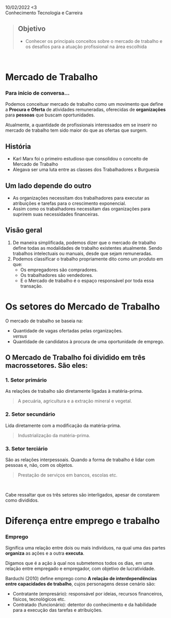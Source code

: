 10/02/2022 <3 <br>
Conhecimento Tecnologia e Carreira

>## Objetivo
>- Conhecer os principais conceitos sobre o mercado de trabalho e os desafios para a atuação profissional na área escolhida
<br>

# Mercado de Trabalho

### Para início de conversa...
Podemos conceituar mercado de trabalho como um movimento que define a **Procura e Oferta** de atividades remuneradas, oferecidas de **organizações** para **pessoas** que buscam oportunidades.

Atualmente, a quantidade de profissionais interessados em se inserir no mercado de trabalho tem sido maior do que as ofertas que surgem.

## História
- Karl Marx foi o primeiro estudioso que consolidou o conceito de Mercado de Trabalho
- Alegava ser uma luta entre as classes dos Trabalhadores x Burguesia



## Um lado depende do outro
- As organizações necessitam dos trabalhadores para executar as atribuições e tarefas para o crescimento exponencial.
- Assim como os trabalhadores necessitam das organizações para suprirem suas necessidades financeiras.

## Visão geral
1. De maneira simplificada, podemos dizer que o mercado de trabalho define todas as modalidades de trabalho existentes atualmente. Sendo trabalhos intelectuais ou manuais, desde que sejam remuneradas.
2. Podemos classificar o trabalho propriamente dito como um produto em que:
    - Os empregadores são compradores.
    - Os trabalhadores são vendedores.
    - E o Mercado de trabalho é o espaço responsável por toda essa transação.

# Os setores do Mercado de Trabalho
O mercado de trabalho se baseia na:
- Quantidade de vagas ofertadas pelas organizações. <br>
_versus_
- Quantidade de candidatos à procura de uma oportunidade de emprego.

## O Mercado de Trabalho foi dividido em três macrossetores. São eles:

### 1. Setor primário
As relações de trabalho são diretamente ligadas à matéria-prima.
> A pecuária, agricultura e a extração mineral e vegetal.

### 2. Setor secundário
Lida diretamente com a modificação da matéria-prima.
> Industrialização da matéria-prima.

### 3. Setor terciário
São as relações interpessoais. Quando a forma de trabalho é lidar com pessoas e, não, com os objetos.
> Prestação de serviços em bancos, escolas etc.
<br>

Cabe ressaltar que os três setores são interligados, apesar de constarem como divididos.



# Diferença entre emprego e trabalho

### Emprego
Significa uma relação entre dois ou mais indivíduos, na qual uma das partes **organiza** as ações e a outra **executa**.

Digamos que é a ação à qual nos submetemos todos os dias, em uma relação entre empregado e empregador, com objetivo de lucratividade.

Barduchi (2010) define emprego como **A relação de interdependências entre capacidades de trabalho**, cujos personagens desse cenário são:

- Contratante (empresário): responsável por ideias, recursos financeiros, físicos, tecnológicos etc.
- Contratado (funcionário): detentor do conhecimento e da habilidade para a execução das tarefas e atribuições.

















